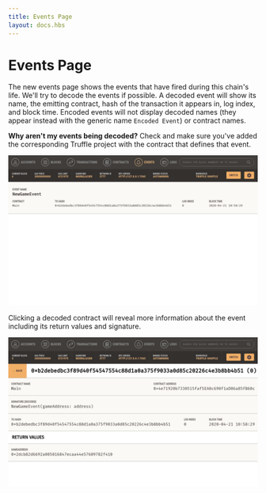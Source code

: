 ```yaml
---
title: Events Page
layout: docs.hbs
---
```

# Events Page

The new events page shows the events that have fired during this chain's life. We'll try to decode the events if possible. A decoded event will show its name, the emitting contract, hash of the transaction it appears in, log index, and block time. Encoded events will not display decoded names (they appear instead with the generic name `Encoded Event`) or contract names.

<p class="alert alert-warning">
<i class="far fa-exclamation-triangle"></i> <strong>Why aren't my events being decoded?</strong> Check and make sure you've added the corresponding Truffle project with the contract that defines that event.
</p>

![Events Page](/img/docs/ganache/v2-shared-seese/events.png)

Clicking a decoded contract will reveal more information about the event including its return values and signature.

![Event Details](/img/docs/ganache/v2-shared-seese/event-details.png)
